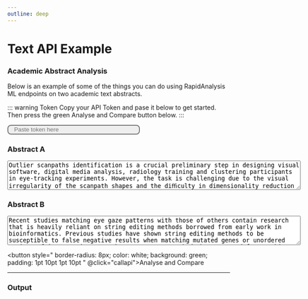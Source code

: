 ```yaml
---
outline: deep
---
```


# Text API Example

### Academic Abstract Analysis

Below is an example of some of the things you can do using RapidAnalysis ML endpoints on two academic text abstracts.

::: warning Token
Copy your API Token and pase it below to get started. Then press the green Analyse and Compare button below. 
:::

<script setup>
import { onMounted } from 'vue';
import axios from "axios";

onMounted(() => {
  const tokenField = document.getElementById("token");
  const apiKey = localStorage.getItem("apiKey");
  tokenField.value = apiKey != null ? apiKey : '' ;  
});

function summarise(description, comment) {
            const config = {
                headers:{
                    'Content-Type': 'application/json'
                }
            }

            const q = { "fulltext" : comment, "percent" : 0.2 }
            const url = "https://api.weburban.com/text/to-summary";
            const json = JSON.stringify(q);

            axios.defaults.headers['x-api-key'] = document.getElementById("token").value;
            console.log(document.getElementById("token").value)
            
            axios.post(url, json, config)
                .then(response => {
                    console.log(response.data);
                    const botSaid = response.data["Output"];
                    prompt(botSaid, description);
            })
            .catch(error => {
                console.error(error);
                prompt(error, "error, server call interrupted");
            });
        }

        function generate(description, comment) {
            const config = {
                headers:{
                    'Content-Type': 'application/json'
                }
            }

            const q = { "url" : comment, "length" : 500 }
            const url = "https://api.weburban.com/generate/text-from-ngram";
            const json = JSON.stringify(q);

            axios.defaults.headers['x-api-key'] = document.getElementById("token").value;
            console.log(document.getElementById("token").value)
            
            axios.post(url, json, config)
                .then(response => {
                    console.log(response.data);
                    const botSaid = response.data["Output"];
                    prompt(botSaid, description);
            })
            .catch(error => {
                console.error(error);
                prompt(error, "error, server call interrupted");
            });
        }

        function vector(text1, text2) {
            const config = {
                headers:{
                    'Content-Type': 'application/json'
                }
            }

            const q = { "text1" : text1, "text2" : text2, "n_features" : 10 }
            const url = "https://api.weburban.com/text/to-vector";
            const json = JSON.stringify(q);

            axios.defaults.headers['x-api-key'] = document.getElementById("token").value;
            console.log(document.getElementById("token").value)
            
            axios.post(url, json)
                .then(response => {
                    console.log(response.data);
                    prompt(response.data["Output"]["n_features"], 'Number of vector dimensions');
                    prompt(response.data["Output"]["text1"], 'Vector Abstract A');
                    prompt(response.data["Output"]["text2"], 'Vector Abstract B');
                    prompt(response.data["Output"]["braycurtis_dissimilarity"], 'Bray Curtis Dissimilarity');
            })
            .catch(error => {
                console.error(error);
                prompt(error, "error, server call interrupted");
            });            
        }

        function chatbot(promptEngineering, text) {
            const config = {
                headers:{
                    'Content-Type': 'application/json'
                }
            }

            const q = { "prompt" : promptEngineering + " " + text }
            const url = "https://api.weburban.com/generate/text-from-text";
            const json = JSON.stringify(q);

            axios.defaults.headers['x-api-key'] = document.getElementById("token").value;
            console.log(document.getElementById("token").value)
            
            axios.post(url, json)
                .then(response => {
                    console.log(response.data);
                    const botSaid = response.data["recognised"];
                    prompt(botSaid, "LLM Output");                    
            })
            .catch(error => {
                console.error(error);
                prompt(error, "error, server call interrupted");
            });            
        }

        function prompt(comment, id) {            
            const newDiv = document.createElement("p");
            newDiv.id = id
            const text = document.createTextNode(id + " : " + comment);
            newDiv.appendChild(text);
            var chatList = document.getElementById("chatList");
            chatList.appendChild(newDiv)
        }

        function getText(objName) {
            return document.getElementById(objName).value
        }

        function removeAll() {
            const parent = document.getElementById("chatList")
            while (parent.firstChild) {
                parent.firstChild.remove()
            }
        }

function callapi() {
  removeAll();
  summarise( 'Summarise Abstract A', getText('abstract_a') ); 
  summarise( 'Summarise Abstract B', getText('abstract_b') ); 
  generate( 'Generate New Short Abstract A', getText('abstract_a') ); 
  generate( 'Generate New Short Abstract B', getText('abstract_b') );
  vector( getText('abstract_a'), getText('abstract_b') );
  chatbot( 'Describe', getText('abstract_a') );
  //chatbot( 'Describe', getText('abstract_b') );
}
</script>

<input style='
border-style: solid; 
color: black; 
background: #eeeeee;
width: 300px;
border-radius:8px;
padding: 1pt 10pt 1pt 10pt 
' id="token" type="text" label='Token' placeholder="Paste token here" value="">
        
### Abstract A

<textarea id="abstract_a" name="abstract_a" rows="4" cols="80">Outlier scanpaths identification is a crucial preliminary step in designing visual software, digital media analysis, radiology training and clustering participants in eye-tracking experiments. However, the task is challenging due to the visual irregularity of the scanpath shapes and the diﬃculty in dimensionality reduction due to geometric complexity. Conventional approaches have used heat maps to exclude scanpaths that lack a similarity pattern. However, the typically-used packages, such as ScanMatch and MultiMatch often generate discordant results when outlier identification is done empirically. This paper introduces a novel outlier evaluation approach by integrating the fractal dimension (FD), capturing the geometrical complexity of patterns, as an additional parameter with the heat map. This additional parameter is used to evaluate the degree of influence of a scanpath within a dataset. More specifically, the 2D Cartesian coordinates of a scanpath are fitted to a space filling 1D fractal curve to characterise its temporal FD. The FDs of the scanpaths are then compared to match their geometric complexity to one another. The findings indicate that the FD can be a beneficial additional parameter when evaluating the candidacy of poorly matching scanpaths as outliers and performs better at identifying unusual scanpaths than using other methods, including scanpath matching, Jaccard, or bounding box methods alone.</textarea>

### Abstract B

<textarea id="abstract_b" name="abstract_b" rows="4" cols="80">Recent studies matching eye gaze patterns with those of others contain research that is heavily reliant on string editing methods borrowed from early work in bioinformatics. Previous studies have shown string editing methods to be susceptible to false negative results when matching mutated genes or unordered regions of interest in scanpaths. Even as new methods have emerged for matching amino acids using novel combinatorial techniques, scanpath matching is still limited by a traditional collinear approach. This approach reduces the ability to discriminate between free viewing scanpaths of two people looking at the same stimulus due to the heavy weight placed on linearity. To overcome this limitation, we here introduce a new method called SoftMatch to compare pairs of scanpaths. SoftMatch diverges from traditional scanpath matching in two different ways: firstly, by preserving locality using fractal curves to reduce dimensionality from 2D Cartesian (x,y) coordinates into 1D (h) Hilbert distances, and secondly by taking a combinatorial approach to fixation matching using discrete Fréchet distance measurements between segments of scanpath fixation sequences. These matching “sequences of fixations over time” are a loose acronym for SoftMatch. Results indicate high degrees of statistical and substantive significance when scoring matches between scanpaths made during free-form viewing of unfamiliar stimuli. Applications of this method can be used to better understand bottom up perceptual processes extending to scanpath outlier detection, expertise analysis, pathological screening, and salience prediction.</textarea>

<button style="
border-radius: 8px; 
color: white; 
background: green; 
padding: 1pt 10pt 1pt 10pt 
" @click="callapi">Analyse and Compare</button>

<hr/>

### Output

<div id="chatList"></div>
